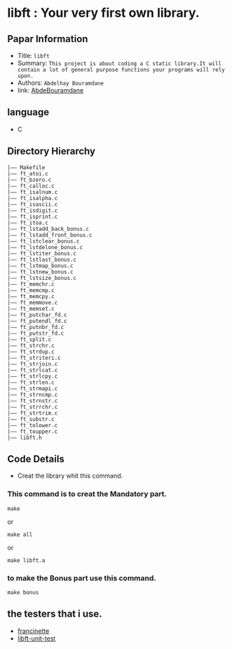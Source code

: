 libft : Your very first own library.
===
## Papar Information
- Title:  `libft`
- Summary: `This project is about coding a C static library.It will contain a lot of general purpose functions your programs will rely upon.`
- Authors:  `Abdelhay Bouramdane`
- link: [AbdeBouramdane](https://github.com/Abdebouramdane)

## language
- C

## Directory Hierarchy
```
|—— Makefile
|—— ft_atoi.c
|—— ft_bzero.c
|—— ft_calloc.c
|—— ft_isalnum.c
|—— ft_isalpha.c
|—— ft_isascii.c
|—— ft_isdigit.c
|—— ft_isprint.c
|—— ft_itoa.c
|—— ft_lstadd_back_bonus.c
|—— ft_lstadd_front_bonus.c
|—— ft_lstclear_bonus.c
|—— ft_lstdelone_bonus.c
|—— ft_lstiter_bonus.c
|—— ft_lstlast_bonus.c
|—— ft_lstmap_bonus.c
|—— ft_lstnew_bonus.c
|—— ft_lstsize_bonus.c
|—— ft_memchr.c
|—— ft_memcmp.c
|—— ft_memcpy.c
|—— ft_memmove.c
|—— ft_memset.c
|—— ft_putchar_fd.c
|—— ft_putendl_fd.c
|—— ft_putnbr_fd.c
|—— ft_putstr_fd.c
|—— ft_split.c
|—— ft_strchr.c
|—— ft_strdup.c
|—— ft_striteri.c
|—— ft_strjoin.c
|—— ft_strlcat.c
|—— ft_strlcpy.c
|—— ft_strlen.c
|—— ft_strmapi.c
|—— ft_strncmp.c
|—— ft_strnstr.c
|—— ft_strrchr.c
|—— ft_strtrim.c
|—— ft_substr.c
|—— ft_tolower.c
|—— ft_toupper.c
|—— libft.h
```
## Code Details
- Creat the library whit this command.
### This command is to creat the Mandatory part.
  ```
  make
  ```
  or
  ```
  make all
  ```
  or
  ```
  make libft.a
  ```
### to make the Bonus part use this command.
  ```
  make bonus
  ```

## the testers that i use.
- [francinette](https://github.com/xicodomingues/francinette)
- [libft-unit-test](https://github.com/alelievr/libft-unit-test)

